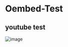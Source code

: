 # Oembed-Test

## youtube test
![image](https://user-images.githubusercontent.com/60119368/184466911-a311c9d3-4a0f-472a-82d7-fa52cf46b319.png)
